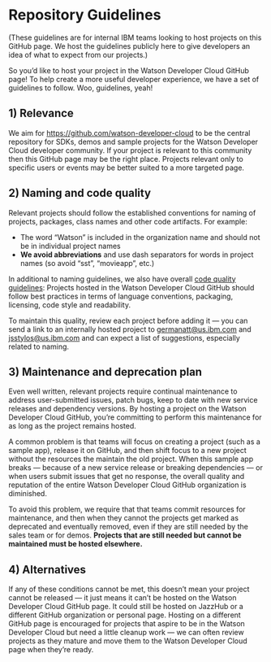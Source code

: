# Repository Guidelines

(These guidelines are for internal IBM teams looking to host projects on this GitHub page. We host the guidelines publicly here to give developers an idea of what to expect from our projects.)

So you’d like to host your project in the Watson Developer Cloud GitHub page! To help create a more useful developer experience, we have a set of guidelines to follow. Woo, guidelines, yeah!

## 1) Relevance

We aim for https://github.com/watson-developer-cloud to be the central repository for SDKs, demos and sample projects for the Watson Developer Cloud developer community. If your project is relevant to this community then this GitHub page may be the right place. Projects relevant only to specific users or events may be better suited to a more targeted page.

## 2) Naming and code quality

Relevant projects should follow the established conventions for naming of projects, packages, class names and other code artifacts. For example:

* The word “Watson” is included in the organization name and should not be in individual project names
* **We avoid abbreviations** and use dash separators for words in project names (so avoid “sst”, “movieapp”, etc.)

In additional to naming guidelines, we also have overall [code quality guidelines](code-style.md): Projects hosted in the Watson Developer Cloud GitHub should follow best practices in terms of language conventions, packaging, licensing, code style and readability.

To maintain this quality, review each project before adding it — you can send a link to an internally hosted project to [germanatt@us.ibm.com](mailto:germanatt@us.ibm.com) and [jsstylos@us.ibm.com](mailto:jsstylos@us.ibm.com) and can expect a list of suggestions, especially related to naming.

## 3) Maintenance and deprecation plan

Even well written, relevant projects require continual maintenance to address user-submitted issues, patch bugs, keep to date with new service releases and dependency versions. By hosting a project on the Watson Developer Cloud GitHub, you’re committing to perform this maintenance for as long as the project remains hosted.

A common problem is that teams will focus on creating a project (such as a sample app), release it on GitHub, and then shift focus to a new project without the resources the maintain the old project. When this sample app breaks — because of a new service release or breaking dependencies — or when users submit issues that get no response, the overall quality and reputation of the entire Watson Developer Cloud GitHub organization is diminished.

To avoid this problem, we require that that teams commit resources for maintenance, and then when they cannot the projects get marked as deprecated and eventually removed, even if they are still needed by the sales team or for demos. **Projects that are still needed but cannot be maintained must be hosted elsewhere.**

## 4) Alternatives

If any of these conditions cannot be met, this doesn’t mean your project cannot be released — it just means it can’t be hosted on the Watson Developer Cloud GitHub page. It could still be hosted on JazzHub or a different GitHub organization or personal page. Hosting on a different GitHub page is encouraged for projects that aspire to be in the Watson Developer Cloud but need a little cleanup work — we can often review projects as they mature and move them to the Watson Developer Cloud page when they’re ready.
